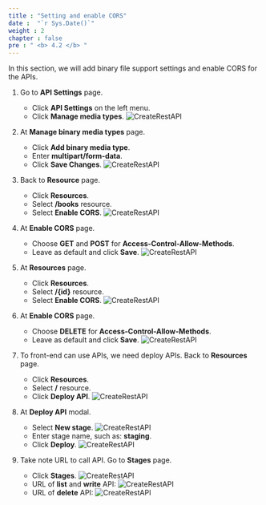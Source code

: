 ```yaml
---
title : "Setting and enable CORS"
date :  "`r Sys.Date()`" 
weight : 2
chapter : false
pre : " <b> 4.2 </b> "
---
```

In this section, we will add binary file support settings and enable CORS for the APIs.

1. Go to **API Settings** page.
    - Click **API Settings** on the left menu.
    - Click **Manage media types**.
![CreateRestAPI](/images/temp/1/65.png?width=90pc)

2. At **Manage binary media types** page.
    - Click **Add binary media type**.
    - Enter **multipart/form-data**.
    - Click **Save Changes**.
![CreateRestAPI](/images/temp/1/66.png?width=90pc)

3. Back to **Resource** page.
    - Click **Resources**.
    - Select **/books** resource.
    - Select **Enable CORS**.
![CreateRestAPI](/images/temp/1/67.png?width=90pc)

4. At **Enable CORS** page.
    - Choose **GET** and **POST** for **Access-Control-Allow-Methods**.
    - Leave as default and click **Save**.
![CreateRestAPI](/images/temp/1/68.png?width=90pc)

5. At **Resources** page.
    - Click **Resources**.
    - Select **/{id}** resource.
    - Select **Enable CORS**.
![CreateRestAPI](/images/temp/1/69.png?width=90pc)

6. At **Enable CORS** page.
    - Choose **DELETE** for **Access-Control-Allow-Methods**.
    - Leave as default and click **Save**.
![CreateRestAPI](/images/temp/1/70.png?width=90pc)

7. To front-end can use APIs, we need deploy APIs. Back to **Resources** page.
    - Click **Resources**.
    - Select **/** resource.
    - Click **Deploy API**.
![CreateRestAPI](/images/temp/1/71.png?width=90pc)

10. At **Deploy API** modal.
    - Select **New stage**.
  ![CreateRestAPI](/images/temp/1/72.png?width=90pc)
    - Enter stage name, such as: **staging**.
    - Click **Deploy**.
  ![CreateRestAPI](/images/temp/1/73.png?width=90pc)

12. Take note URL to call API. Go to **Stages** page.
    - Click **Stages**.
  ![CreateRestAPI](/images/temp/1/74.png?width=90pc)
    - URL of **list** and **write** API:
  ![CreateRestAPI](/images/temp/1/75.png?width=90pc)
    - URL of **delete** API:
  ![CreateRestAPI](/images/temp/1/76.png?width=90pc)